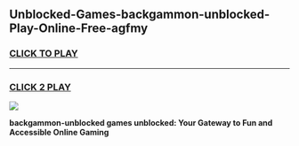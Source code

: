 
## Unblocked-Games-backgammon-unblocked-Play-Online-Free-agfmy
<h3>
<a href="https://premium76.site?title=backgammon-unblocked&ref=26A">CLICK TO PLAY</a></h3>
<hr>

<h3>
<a href="https://premium76.site?title=backgammon-unblocked&ref=26A">CLICK 2 PLAY</a>
  
</h3>

<a href="https://premium76.site?title=backgammon-unblocked&ref=26A"><img src="https://clearcache.store/games.png"></a>


**backgammon-unblocked games unblocked: Your Gateway to Fun and Accessible Online Gaming**
